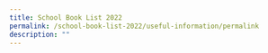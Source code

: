 ```yaml
---
title: School Book List 2022
permalink: /school-book-list-2022/useful-information/permalink
description: ""
---
```


